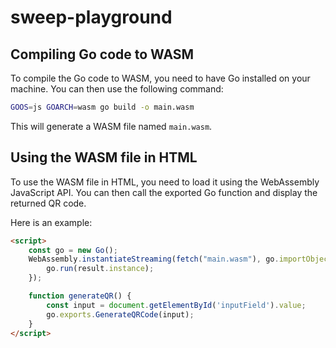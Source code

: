 # sweep-playground

## Compiling Go code to WASM

To compile the Go code to WASM, you need to have Go installed on your machine. You can then use the following command:

```bash
GOOS=js GOARCH=wasm go build -o main.wasm
```

This will generate a WASM file named `main.wasm`.

## Using the WASM file in HTML

To use the WASM file in HTML, you need to load it using the WebAssembly JavaScript API. You can then call the exported Go function and display the returned QR code.

Here is an example:

```html
<script>
    const go = new Go();
    WebAssembly.instantiateStreaming(fetch("main.wasm"), go.importObject).then((result) => {
        go.run(result.instance);
    });

    function generateQR() {
        const input = document.getElementById('inputField').value;
        go.exports.GenerateQRCode(input);
    }
</script>